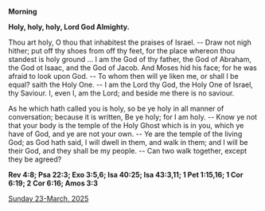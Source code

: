 **Morning**

**Holy, holy, holy, Lord God Almighty.**
 
Thou art holy, O thou that inhabitest the praises of Israel. -- Draw not nigh hither; put off thy shoes from off thy feet, for the place whereon thou standest is holy ground ... I am the God of thy father, the God of Abraham, the God ot Isaac, and the God of Jacob. And Moses hid his face; for he was afraid to look upon God. -- To whom then will ye liken me, or shall I be equal? saith the Holy One. -- I am the Lord thy God, the Holy One of Israel, thy Saviour. I, even I, am the Lord; and beside me there is no saviour.
 
As he which hath called you is holy, so be ye holy in all manner of conversation; because it is written, Be ye holy; for I am holy. -- Know ye not that your body is the temple of the Holy Ghost which is in you, which ye have of God, and ye are not your own. -- Ye are the temple of the living God; as God hath said, I will dwell in them, and walk in them; and I will be their God, and they shall be my people. -- Can two walk together, except they be agreed?  

**Rev 4:8; Psa 22:3; Exo 3:5,6; Isa 40:25; Isa 43:3,11; 1 Pet 1:15,16; 1 Cor 6:19; 2 Cor 6:16; Amos 3:3**

[Sunday 23-March, 2025](https://t.me/daily_light)
